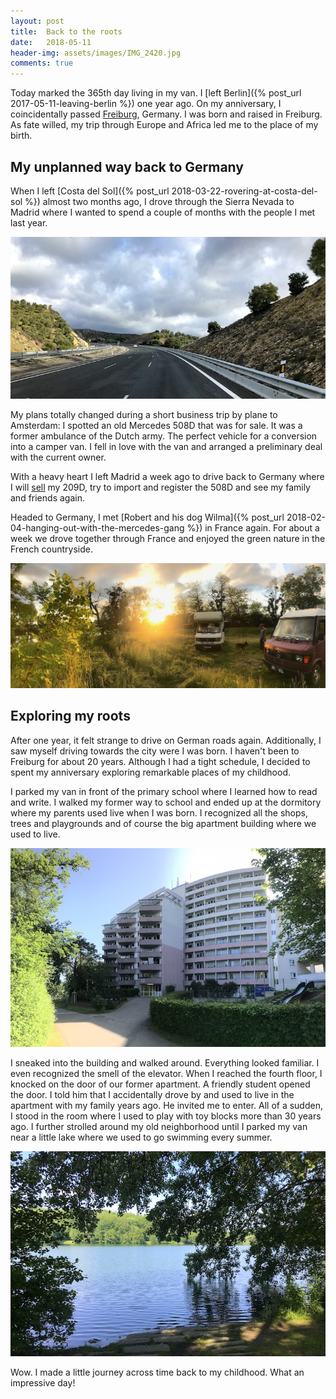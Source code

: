 ```yaml
---
layout: post
title:  Back to the roots
date:   2018-05-11
header-img: assets/images/IMG_2420.jpg
comments: true
---
```


Today marked the 365th day living in my van. I [left Berlin]({% post_url 2017-05-11-leaving-berlin %}) one year ago. On my anniversary, I coincidentally passed [Freiburg](https://www.google.com/maps/place/Freiburg,+Germany/), Germany. I was born and raised in Freiburg. As fate willed, my trip through Europe and Africa led me to the place of my birth.

## My unplanned way back to Germany

When I left [Costa del Sol]({% post_url 2018-03-22-rovering-at-costa-del-sol %}) almost two months ago, I drove through the Sierra Nevada to Madrid where I wanted to spend a couple of months with the people I met last year.

![Passing Sierra Nevada](/assets/images/IMG_2173.jpg)

My plans totally changed during a short business trip by plane to Amsterdam: I spotted an old Mercedes 508D that was for sale. It was a former ambulance of the Dutch army. The perfect vehicle for a conversion into a camper van. I fell in love with the van and arranged a preliminary deal with the current owner.

With a heavy heart I left Madrid a week ago to drive back to Germany where I will [sell](https://www.ebay-kleinanzeigen.de/s-anzeige/mercedes-benz-209d-wohnwagen-mit-h-zulassung-und-450w-solaranlage/865011131-220-3396) my 209D, try to import and register the 508D and see my family and friends again.

Headed to Germany, I met [Robert and his dog Wilma]({% post_url 2018-02-04-hanging-out-with-the-mercedes-gang %}) in France again. For about a week we drove together through France and enjoyed the green nature in the French countryside.

![Our vans parked next to a river in France](/assets/images/IMG_2420.jpg)

## Exploring my roots

After one year, it felt strange to drive on German roads again. Additionally, I saw myself driving towards the city were I was born. I haven't been to Freiburg for about 20 years. Although I had a tight schedule, I decided to spent my anniversary exploring remarkable places of my childhood.

I parked my van in front of the primary school where I learned how to read and write. I walked my former way to school and ended up at the dormitory where my parents used live when I was born. I recognized all the shops, trees and playgrounds and of course the big apartment building where we used to live.

![Apartment building where my family used to live](/assets/images/IMG_2443.jpg)

I sneaked into the building and walked around. Everything looked familiar. I even recognized the smell of the elevator. When I reached the fourth floor, I knocked on the door of our former apartment. A friendly student opened the door. I told him that I accidentally drove by and used to live in the apartment with my family years ago. He invited me to enter. All of a sudden, I stood in the room where I used to play with toy blocks more than 30 years ago. I further strolled around my old neighborhood until I parked my van near a little lake where we used to go swimming every summer.

![Moosweier in Freiburg](/assets/images/IMG_2478.jpg)

Wow. I made a little journey across time back to my childhood. What an impressive day!
